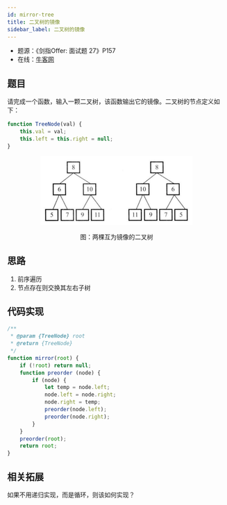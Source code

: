 ```yaml
---
id: mirror-tree
title: 二叉树的镜像
sidebar_label: 二叉树的镜像
---
```


- 题源：《剑指Offer: 面试题 27》P157
- 在线：[牛客网](https://www.nowcoder.com/practice/564f4c26aa584921bc75623e48ca3011)

## 题目

请完成一个函数，输入一颗二叉树，该函数输出它的镜像。二叉树的节点定义如下：

```js
function TreeNode(val) {
    this.val = val;
    this.left = this.right = null;
}
```

<div align="center">
    <img width="350" src="https://raw.githubusercontent.com/ThinkBucket/oss/master/uadFp0.png" />
    <p>图：两棵互为镜像的二叉树</p>
</div>

## 思路

1. 前序遍历
2. 节点存在则交换其左右子树

## 代码实现

```js
/**
 * @param {TreeNode} root
 * @return {TreeNode}
 */
function mirror(root) {
    if (!root) return null;
    function preorder (node) {
        if (node) {
            let temp = node.left;
            node.left = node.right;
            node.right = temp;
            preorder(node.left);
            preorder(node.right);
        }
    }
    preorder(root);
    return root;
}
```

## 相关拓展

如果不用递归实现，而是循环，则该如何实现？

